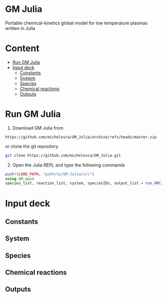 # GM Julia
Portable chemical-kinetics global model for low temperature plasmas written in Julia

# Content
- [Run GM Julia](#run-gm-julia)
- [Input deck](#input-deck)
  * [Constants](#constants)
  * [System](#system)
  * [Species](#species)
  * [Chemical reactions](#chemical-reactions)
  * [Outputs](#outputs)

# Run GM Julia
1. Download GM Julia from
```
https://github.com/michelosca/GM_Julia/archive/refs/heads/master.zip
```
or clone the git repository
```bash
git clone https://github.com/michelosca/GM_Julia.git
```

2. Open the Julia REPL and type the following commands
```Julia
push!(LOAD_PATH, "path/to/GM-Julia/src")
using GM_main
species_list, reaction_list, system, speciesIDs, output_list = run_GM(input)
```

# Input deck
## Constants
## System
## Species
## Chemical reactions
## Outputs
